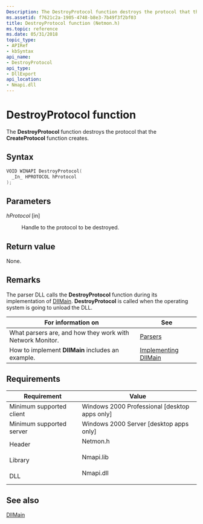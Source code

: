```yaml
---
Description: The DestroyProtocol function destroys the protocol that the CreateProtocol function creates.
ms.assetid: f7621c2a-1905-4748-b8e3-7b49f3f2bf03
title: DestroyProtocol function (Netmon.h)
ms.topic: reference
ms.date: 05/31/2018
topic_type: 
- APIRef
- kbSyntax
api_name: 
- DestroyProtocol
api_type: 
- DllExport
api_location: 
- Nmapi.dll
---
```


# DestroyProtocol function

The **DestroyProtocol** function destroys the protocol that the **CreateProtocol** function creates.

## Syntax


```C++
VOID WINAPI DestroyProtocol(
  _In_ HPROTOCOL hProtocol
);
```



## Parameters

<dl> <dt>

*hProtocol* \[in\]
</dt> <dd>

Handle to the protocol to be destroyed.

</dd> </dl>

## Return value

None.

## Remarks

The parser DLL calls the **DestroyProtocol** function during its implementation of [DllMain](dllmain-parser.md). **DestroyProtocol** is called when the operating system is going to unload the DLL.



| For information on                                        | See                                                     |
|-----------------------------------------------------------|---------------------------------------------------------|
| What parsers are, and how they work with Network Monitor. | [Parsers](parsers.md)                                  |
| How to implement **DllMain** includes an example.         | [Implementing DllMain](implementing-dllmain-parser.md) |



 

## Requirements



| Requirement | Value |
|-------------------------------------|--------------------------------------------------------------------------------------|
| Minimum supported client<br/> | Windows 2000 Professional \[desktop apps only\]<br/>                           |
| Minimum supported server<br/> | Windows 2000 Server \[desktop apps only\]<br/>                                 |
| Header<br/>                   | <dl> <dt>Netmon.h</dt> </dl>  |
| Library<br/>                  | <dl> <dt>Nmapi.lib</dt> </dl> |
| DLL<br/>                      | <dl> <dt>Nmapi.dll</dt> </dl> |



## See also

<dl> <dt>

[DllMain](dllmain-parser.md)
</dt> </dl>

 

 





